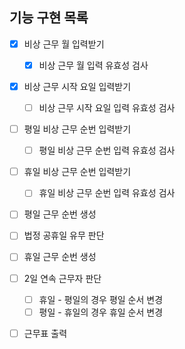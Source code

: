 ## 기능 구현 목록

- [x] 비상 근무 월 입력받기
  - [x] 비상 근무 월 입력 유효성 검사

- [x] 비상 근무 시작 요일 입력받기
  - [ ] 비상 근무 시작 요일 입력 유효성 검사

- [ ] 평일 비상 근무 순번 입력받기
  - [ ] 평일 비상 근무 순번 입력 유효성 검사

- [ ] 휴일 비상 근무 순번 입력받기
  - [ ] 휴일 비상 근무 순번 입력 유효성 검사

- [ ] 평일 근무 순번 생성
- [ ] 법정 공휴일 유무 판단
- [ ] 휴일 근무 순번 생성

- [ ] 2일 연속 근무자 판단
  - [ ] 휴일 - 평일의 경우 평일 순서 변경
  - [ ] 평일 - 휴일의 경우 휴일 순서 변경

- [ ] 근무표 출력
